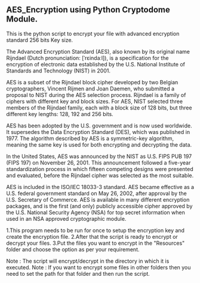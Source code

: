 ## AES_Encryption using Python Cryptodome Module.

This is the python script to encrypt your file with advanced encryption standard 256 bits Key size.

The Advanced Encryption Standard (AES), also known by its original name Rijndael (Dutch pronunciation: [ˈrɛindaːl]), is a specification for the encryption of electronic data established by the U.S. National Institute of Standards and Technology (NIST) in 2001.

AES is a subset of the Rijndael block cipher developed by two Belgian cryptographers, Vincent Rijmen and Joan Daemen, who submitted a proposal to NIST during the AES selection process. Rijndael is a family of ciphers with different key and block sizes. For AES, NIST selected three members of the Rijndael family, each with a block size of 128 bits, but three different key lengths: 128, 192 and 256 bits.

AES has been adopted by the U.S. government and is now used worldwide. It supersedes the Data Encryption Standard (DES), which was published in 1977. The algorithm described by AES is a symmetric-key algorithm, meaning the same key is used for both encrypting and decrypting the data.

In the United States, AES was announced by the NIST as U.S. FIPS PUB 197 (FIPS 197) on November 26, 2001. This announcement followed a five-year standardization process in which fifteen competing designs were presented and evaluated, before the Rijndael cipher was selected as the most suitable.

AES is included in the ISO/IEC 18033-3 standard. AES became effective as a U.S. federal government standard on May 26, 2002, after approval by the U.S. Secretary of Commerce. AES is available in many different encryption packages, and is the first (and only) publicly accessible cipher approved by the U.S. National Security Agency (NSA) for top secret information when used in an NSA approved cryptographic module.


1.This program needs to be run for once to setup the encryption key and create the encryption file.
2.After that the script is ready to encrypt or decrypt your files.
3.Put the files you want to encrypt in the "Resources" folder and choose the option as per your requirement.


Note : The script will encrypt/decrypt in the directory in which it is executed.
Note : If you want to encrypt some files in other folders then you need to set the path for that folder and then run the script.
